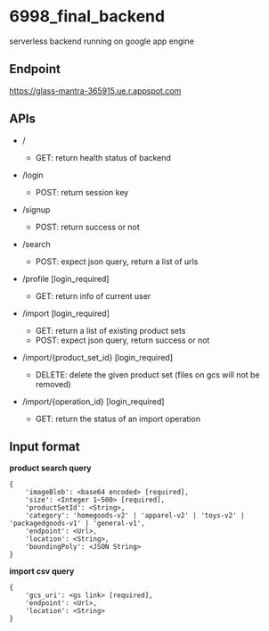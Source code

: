 # 6998_final_backend
serverless backend running on google app engine

## Endpoint
https://glass-mantra-365915.ue.r.appspot.com

## APIs
- /
  - GET: return health status of backend

- /login
  - POST: return session key

- /signup
  - POST: return success or not

- /search
  - POST: expect json query, return a list of urls

- /profile \[login_required\]
  - GET: return info of current user

- /import \[login_required\]
  - GET: return a list of existing product sets
  - POST: expect json query, return success or not

- /import/{product_set_id} \[login_required\]
  - DELETE: delete the given product set (files on gcs will not be removed)

- /import/{operation_id} \[login_required\]
  - GET: return the status of an import operation

## Input format
**product search query**
```
{
    'imageBlob': <base64 encoded> [required],
    'size': <Integer 1~500> [required],
    'productSetId': <String>,
    'category': 'homegoods-v2' | 'apparel-v2' | 'toys-v2' | 'packagedgoods-v1' | 'general-v1',
    'endpoint': <Url>,
    'location': <String>,
    'boundingPoly': <JSON String>
}
```

**import csv query**
```
{
    'gcs_uri': <gs link> [required],
    'endpoint': <Url>,
    'location': <String>
}
```